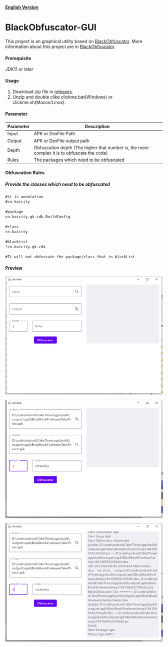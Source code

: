**[English Version](README_EN.md)**

# BlackObfuscator-GUI
This project is an graphical utility based on [BlackObfuscator](https://github.com/CodingGay/BlackObfuscator). More information about this project are in [BlackObfuscator](https://github.com/CodingGay/BlackObfuscator).

#### Prerequisite
JDK11 or later

#### Usage
1. Download zip file in [releases](https://github.com/CodingGay/BlackObfuscator-GUI/releases).
2. Unzip and double clike clickme.bat(Windows) or clickme.sh(Macos/Linux).

#### Parameter
Parameter | Description 
---|---
Input | APK or DexFile Path
Output | APK or DexFile output path 
Depth | Obfuscation depth (The higher that number is, the more complex it is to obfuscate the code)
Rules | The packages which need to be obfuscated 

#### Obfuscation Rules
##### Provide the classes which need to be obfuscated
```x
#it is annotation
#cn.kaicity

#package
cn.kaicity.gk.cdk.BuildConfig

#class
cn.kaicity

#blackList
!cn.kaicity.gk.cdk

#It will not obfuscate the package/class that in blackList
```

#### Preview

![](images/image1.png)

![](images/image2.png)

![](images/image3.png)
